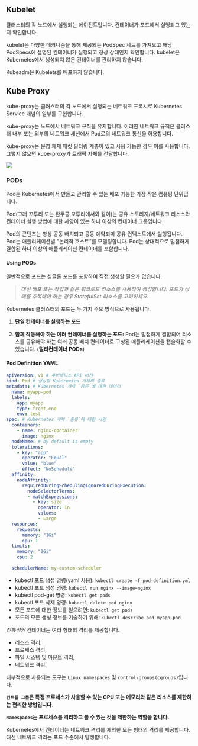 ## Kubelet

클러스터의 각 노드에서 실행되는 에이전트입니다. 컨테이너가 포드에서 실행되고 있는지 확인합니다.

kubelet은 다양한 메커니즘을 통해 제공되는 PodSpec 세트를 가져오고 해당 PodSpecs에 설명된 컨테이너가 실행되고 정상 상태인지 확인합니다. kubelet은 Kubernetes에서 생성되지 않은 컨테이너를 관리하지 않습니다.

Kubeadm은 Kubelets를 배포하지 않습니다.

## Kube Proxy

kube-proxy는 클러스터의 각 노드에서 실행되는 네트워크 프록시로 Kubernetes Service 개념의 일부를 구현합니다.

kube-proxy는 노드에서 네트워크 규칙을 유지합니다. 이러한 네트워크 규칙은 클러스터 내부 또는 외부의 네트워크 세션에서 Pod로의 네트워크 통신을 허용합니다.

kube-proxy는 운영 체제 패킷 필터링 계층이 있고 사용 가능한 경우 이를 사용합니다. 그렇지 않으면 kube-proxy가 트래픽 자체를 전달합니다.

![](https://raw.githubusercontent.com/aditya109/learning-k8s/main/assets/image5.svg)

### PODs

Pod는 Kubernetes에서 만들고 관리할 수 있는 배포 가능한 가장 작은 컴퓨팅 단위입니다.

Pod(고래 꼬투리 또는 완두콩 꼬투리에서와 같이)는 공유 스토리지/네트워크 리소스와 컨테이너 실행 방법에 대한 사양이 있는 하나 이상의 컨테이너 그룹입니다.

Pod의 콘텐츠는 항상 공동 배치되고 공동 예약되며 공유 컨텍스트에서 실행됩니다. Pod는 애플리케이션별 "논리적 호스트"를 모델링합니다. Pod는 상대적으로 밀접하게 결합된 하나 이상의 애플리케이션 컨테이너를 포함합니다.

#### Using PODs

일반적으로 포드는 싱글톤 포드를 포함하여 직접 생성할 필요가 없습니다.

> *대신 배포 또는 작업과 같은 워크로드 리소스를 사용하여 생성합니다.* 
> *포드가 상태를 추적해야 하는 경우 StatefulSet 리소스를 고려하세요.*

Kubernetes 클러스터의 포드는 두 가지 주요 방식으로 사용됩니다.

1.    **단일 컨테이너를 실행하는 포드**

2.    **함께 작동해야 하는 여러 컨테이너를 실행하는 포드:** Pod는 밀접하게 결합되어 리소스를 공유해야 하는 여러 공동 배치 컨테이너로 구성된 애플리케이션을 캡슐화할 수 있습니다. (**멀티컨테이너 PODs**)

#### Pod Definition YAML

```yaml
apiVersion: v1 # 쿠버네티스 API 버전
kind: Pod # 생성할 Kubernetes 개체의 종류
metadata: # Kubernetes 개체 `종류`에 대한 데이터
  name: myapp-pod
  labels:
    app: myapp
    type: front-end
    env: test
spec: # Kubernetes 개체 `종류`에 대한 사양
  containers:
    - name: nginx-container
      image: nginx
  nodeName: # by default is empty
  tolerations:
    - key: "app"
      operator: "Equal"
      value: "blue"
      effect: "NoSchedule" 
  affinity:
    nodeAffinity:
      requiredDuringSchedulingIgnoredDuringExecution:
        nodeSelectorTerms:
        - matchExpressions:
          - key: size
            operator: In
            values:
            - Large
  resources:
    requests:
      memory: "1Gi"
      cpu: 1
  limits:
    memory: "2Gi"
    cpu: 2
    
  schedulerName: my-custom-scheduler
```

* kubectl 포드 생성 명령(yaml 사용): `kubectl create -f pod-definition.yml`
* kubectl 포드 생성 명령:  `kubectl run nginx --image=nginx`
* kubectl pod-get 명령: `kubectl get pods`
* kubectl 포드 삭제 명령: `kubectl delete pod nginx`
* 모든 포드에 대한 정보를 얻으려면: `kubectl get pods`
* 포드의 모든 생성 정보를 기술하기 위해: `kubectl describe pod myapp-pod`  

*전통적인* 컨테이너는 여러 형태의 격리를 제공합니다.

- 리소스 격리,
- 프로세스 격리,
- 파일 시스템 및 마운트 격리,
- 네트워크 격리.

내부적으로 사용되는 도구는 `Linux namespaces` 및 `control-groups(cgroups)`입니다.

**`컨트롤 그룹`은 특정 프로세스가 사용할 수 있는 CPU 또는 메모리와 같은 리소스를 제한하는 편리한 방법입니다.**

**`Namespaces`는 프로세스를 격리하고 볼 수 있는 것을 제한하는 역할을 합니다.**

Kubernetes에서 컨테이너는 네트워크 격리를 제외한 모든 형태의 격리를 제공합니다. 대신 네트워크 격리는 포드 수준에서 발생합니다.
